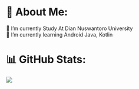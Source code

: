 # 💫 About Me:
🔭 I’m currently Study At Dian Nuswantoro University<br>🌱 I’m currently learning Android Java, Kotlin

# 📊 GitHub Stats:

![](https://github-readme-streak-stats.herokuapp.com/?user=itsuka22&theme=tokyonight&hide_border=false)<br/>


